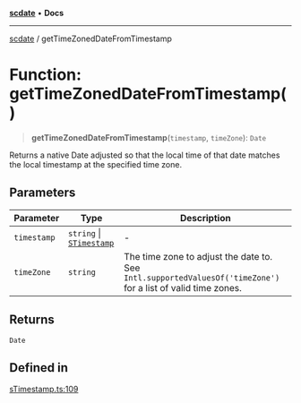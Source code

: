 [**scdate**](../README.md) • **Docs**

---

[scdate](../README.md) / getTimeZonedDateFromTimestamp

# Function: getTimeZonedDateFromTimestamp()

> **getTimeZonedDateFromTimestamp**(`timestamp`, `timeZone`): `Date`

Returns a native Date adjusted so that the local time of that date matches
the local timestamp at the specified time zone.

## Parameters

| Parameter   | Type                                                 | Description                                                                                                   |
| ----------- | ---------------------------------------------------- | ------------------------------------------------------------------------------------------------------------- |
| `timestamp` | `string` \| [`STimestamp`](../classes/STimestamp.md) | -                                                                                                             |
| `timeZone`  | `string`                                             | The time zone to adjust the date to. See `Intl.supportedValuesOf('timeZone')` for a list of valid time zones. |

## Returns

`Date`

## Defined in

[sTimestamp.ts:109](https://github.com/ericvera/scdate/blob/main/src/sTimestamp.ts#L109)
